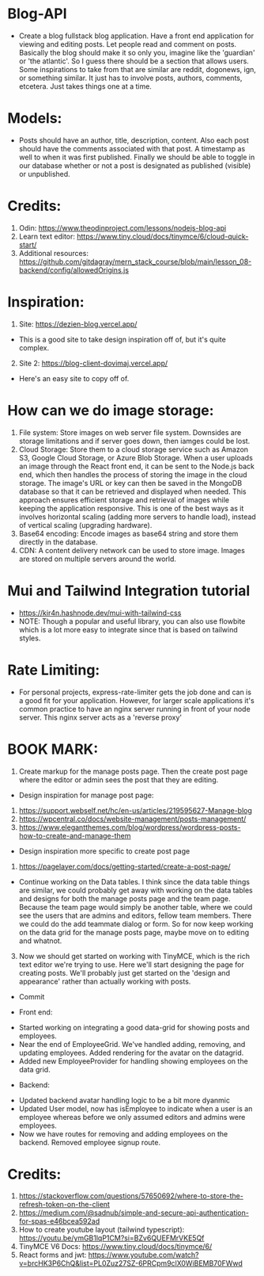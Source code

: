 # Blog-API

- Create a blog fullstack blog application. Have a front end application for viewing and
  editing posts. Let people read and comment on posts. Basically the blog should make it 
  so only you, imagine like the 'guardian' or 'the atlantic'. So I guess there should 
  be a section that allows users. Some inspirations to take from that are similar 
  are reddit, dogonews, ign, or something similar. It just has to involve posts, authors, comments,
  etcetera. Just takes things one at a time.

# Models:
- Posts should have an author, title, description, content. Also 
  each post should have the comments associated with that post.
  A timestamp as well to when it was first published.
  Finally we should be able to toggle in our database whether or 
  not a post is designated as published (visible) or unpublished.

# Credits:

1. Odin: https://www.theodinproject.com/lessons/nodejs-blog-api
2. Learn text editor: https://www.tiny.cloud/docs/tinymce/6/cloud-quick-start/
3. Additional resources: https://github.com/gitdagray/mern_stack_course/blob/main/lesson_08-backend/config/allowedOrigins.js


# Inspiration:
1. Site: https://dezien-blog.vercel.app/
- This is a good site to take design inspiration off of, but it's quite complex.
2. Site 2: https://blog-client-dovimaj.vercel.app/
- Here's an easy site to copy off of.

# How can we do image storage:
1. File system: Store images on web server file system. Downsides are 
  storage limitations and if server goes down, then iamges could be lost.
2. Cloud Storage: Store them to a cloud storage service such as Amazon S3, Google Cloud Storage, or Azure Blob Storage. When a user uploads an image through the React front end, it can be sent to the Node.js back end, which then handles the process of storing the image in the cloud storage. The image's URL or key can then be saved in the MongoDB database so that it can be retrieved and displayed when needed. This approach ensures efficient storage and retrieval of images while keeping the application responsive. This is one of the best ways as it involves horizontal scaling (adding more servers to handle load), instead of vertical scaling (upgrading hardware).
3. Base64 encoding: Encode images as base64 string and store them directly in the database.
4. CDN: A content delivery network can be used to store image. Images are stored on multiple
  servers around the world.


# Mui and Tailwind Integration tutorial
- https://kir4n.hashnode.dev/mui-with-tailwind-css
- NOTE: Though a popular and useful library, you can also use flowbite 
  which is a lot more easy to integrate since that is based on tailwind styles.

# Rate Limiting:
- For personal projects, express-rate-limiter gets the job done and can is a good 
  fit for your application. However, for larger scale applications it's common practice
  to have an nginx server running in front of your node server. This nginx server 
  acts as a 'reverse proxy'

# BOOK MARK:


1. Create markup for the manage posts page. Then the create post 
  page where the editor or admin sees the post that they are editing.  

- Design inspiration for manage post page:
1. https://support.webself.net/hc/en-us/articles/219595627-Manage-blog
2. https://wpcentral.co/docs/website-management/posts-management/
3. https://www.elegantthemes.com/blog/wordpress/wordpress-posts-how-to-create-and-manage-them

- Design inspiration more specific to create post page
1. https://pagelayer.com/docs/getting-started/create-a-post-page/


- Continue working on the Data tables. I think since the data table
  things are similar, we could probably get away with working on the data
  tables and designs for both the manage posts page and the team page.
  Because the team page would simply be another table, where we could 
  see the users that are admins and editors, fellow team members. There
  we could do the add teammate dialog or form. So for now keep 
  working on the data grid for the manage posts page, maybe move 
  on to editing and whatnot.




3. Now we should get started on working with TinyMCE, which is the rich text
  editor we're trying to use. Here we'll start designing the page for 
  creating posts. We'll probably just get started on the 'design and appearance'
  rather than actually working with posts.



+ Commit 

+ Front end:
- Started working on integrating a good data-grid for showing posts and employees.
- Near the end of EmployeeGrid. We've handled adding, removing, and updating 
  employees. Added rendering for the avatar on the datagrid. 
- Added new EmployeeProvider for handling showing employees on the 
  data grid.

+ Backend:
- Updated backend avatar handling logic to be a bit more dyanmic
- Updated User model, now has isEmployee to indicate when a user is an employee
  whereas before we only assumed editors and admins were employees.
- Now we have routes for removing and adding employees on the backend.
  Removed employee signup route.



# Credits:
1. https://stackoverflow.com/questions/57650692/where-to-store-the-refresh-token-on-the-client
2. https://medium.com/@sadnub/simple-and-secure-api-authentication-for-spas-e46bcea592ad
3. How to create youtube layout (tailwind typescript): https://youtu.be/ymGB1lqP1CM?si=BZv6QUEFMrVKE5Qf
4. TinyMCE V6 Docs: https://www.tiny.cloud/docs/tinymce/6/
5. React forms and jwt: https://www.youtube.com/watch?v=brcHK3P6ChQ&list=PL0Zuz27SZ-6PRCpm9clX0WiBEMB70FWwd
